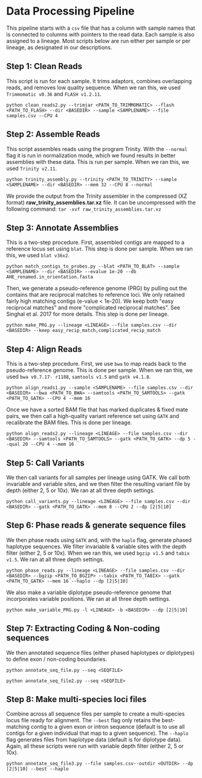 # Data Processing Pipeline

This pipeline starts with a `csv` file that has a column with sample names that is connected to columns with pointers to the read data. Each sample is also assigned to a lineage. Most scripts below are run either per sample or per lineage, as designated in our descriptions. 

## Step 1: Clean Reads
This script is run for each sample. It trims adaptors, combines overlapping reads, and removes low quality sequence. When we ran this, we used `Trimmomatic v0.36` and `FLASH v1.2.11`. 

`python clean_reads2.py --trimjar <PATH_TO_TRIMMOMATIC> --flash <PATH_TO_FLASH> --dir <BASEDIR> --sample <SAMPLENAME> --file samples.csv --CPU 4`

## Step 2: Assemble Reads
This script assembles reads using the program Trinity. With the `--normal` flag it is run in normalization mode, which we found results in better assemblies with these data. This is run per sample. When we ran this, we used `Trinity v2.11`.

`python trinity_assembly.py --trinity <PATH_TO_TRINITY> --sample <SAMPLENAME> --dir <BASEDIR> --mem 32 --CPU 8 --normal`

We provide the output from the Trinity assembler in the compressed (XZ format) **raw_trinity_assemblies.tar.xz** file. It can be uncompressed with the following command:
`tar -xvf raw_trinity_assemblies.tar.xz`

## Step 3: Annotate Assemblies
This is a two-step procedure. First, assembled contigs are mapped to a reference locus set using `blat`. This step is done per sample. When we ran this, we used `blat v36x2`. 

`python match_contigs_to_probes.py --blat <PATH_TO_BLAT> --sample <SAMPLENAME> --dir <BASEDIR> --evalue 1e-20 --db AHE_renamed.in_orientation.fasta`

Then, we generate a pseudo-reference genome (PRG) by pulling out the contains that are reciprocal matches to reference loci. We only retained fairly high matching contigs (e-value < 1e-20). We keep both "easy reciprocal matches" and more "complicated reciprocal matches". See Singhal et al. 2017 for more details. This step is done per lineage. 

`python make_PRG.py --lineage <LINEAGE> --file samples.csv --dir <BASEDIR> --keep easy_recip_match,complicated_recip_match`

## Step 4: Align Reads
This is a two-step procedure. First, we use `bwa` to map reads back to the pseudo-reference genome. This is done per sample. When we ran this, we used `bwa v0.7.17- r1188`, `samtools v1.5` and `gatk v4.1.8`. 

`python align_reads1.py --sample <SAMPLENAME> --file samples.csv --dir <BASEDIR> --bwa <PATH_TO_BWA> --samtools <PATH_TO_SAMTOOLS> --gatk <PATH_TO_GATK> --CPU 4 --mem 16`

Once we have a sorted BAM file that has marked duplicates & fixed mate pairs, we then call a high-quality variant reference set using `GATK` and recalibrate the BAM files.  This is done per lineage.

`python align_reads2.py --lineage <LINEAGE> --file samples.csv --dir <BASEDIR> --samtools <PATH_TO_SAMTOOLS> --gatk <PATH_TO_GATK> --dp 5 --qual 20 --CPU 4 --mem 16`

## Step 5: Call Variants
We then call variants for all samples per lineage using GATK. We call both invariable and variable sites, and we then filter the resulting variant file by depth (either 2, 5 or 10x). We ran at all three depth settings.

`python call_variants.py --lineage <LINEAGE> --file samples.csv --dir <BASEDIR> --gatk <PATH_TO_GATK> --mem 8 --CPU 2 --dp [2|5|10]`

## Step 6: Phase reads & generate sequence files
We then phase reads using `GATK` and, with the `haplo` flag, generate phased haplotype sequences. We filter invariable & variable sites with the depth filter (either 2, 5 or 10x). When we ran this, we used `bgzip v1.5` and `tabix v1.5`. We ran at all three depth settings.

`python phase_reads.py --lineage <LINEAGE> --file samples.csv --dir <BASEDIR> --bgzip <PATH_TO_BGZIP> --tabix <PATH_TO_TABIX> --gatk <PATH_TO_GATK> --mem 16 --haplo --dp [2|5|10]`

We also make a variable diplotype pseudo-reference genome that incorporates variable positions. We ran at all three depth settings.

`python make_variable_PRG.py -l <LINEAGE> -b <BASEDIR> --dp [2|5|10]`

## Step 7: Extracting Coding & Non-coding sequences
We then annotated sequence files (either phased haplotypes or diplotypes) to define exon / non-coding boundaries. 

`python annotate_seq_file.py --seq <SEQFILE>`

`python annotate_seq_file2.py --seq <SEQFILE>`

## Step 8: Make multi-species loci files
Combine across all sequence files per sample to create a multi-species locus file ready for alignment. The `--best` flag only retains the best-matching contig to a given exon or intron sequence (default is to use all contigs for a given individual that map to a given sequence). The `--haplo` flag generates files from haplotype data (default is for diplotype data). Again, all these scripts were run with variable depth filter (either 2, 5 or 10x).

`python annotate_seq_file3.py --file samples.csv--outdir <OUTDIR> --dp [2|5|10] --best --haplo`